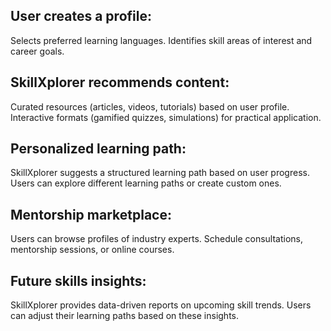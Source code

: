 ## User creates a profile:

Selects preferred learning languages.
Identifies skill areas of interest and career goals.


## SkillXplorer recommends content:

Curated resources (articles, videos, tutorials) based on user profile.
Interactive formats (gamified quizzes, simulations) for practical application.


## Personalized learning path:

SkillXplorer suggests a structured learning path based on user progress.
Users can explore different learning paths or create custom ones.


## Mentorship marketplace:

Users can browse profiles of industry experts.
Schedule consultations, mentorship sessions, or online courses.


## Future skills insights:
SkillXplorer provides data-driven reports on upcoming skill trends.
Users can adjust their learning paths based on these insights.